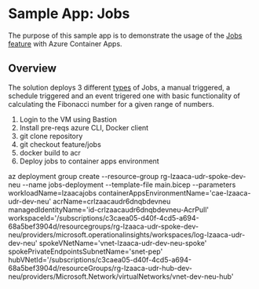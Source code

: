 # Sample App: Jobs

The purpose of this sample app is to demonstrate the usage of the [Jobs feature](https://learn.microsoft.com/en-us/azure/container-apps/jobs?tabs=azure-cli) with Azure Container Apps.

## Overview

The solution deploys 3 different [types](https://learn.microsoft.com/en-us/azure/container-apps/jobs?tabs=azure-cli#job-trigger-types) of Jobs, a manual triggered, a schedule triggered and an event trigered one with basic functionality of calculating the Fibonacci number for a given range of numbers.

1. Login to the VM using Bastion
2. Install pre-reqs azure CLI, Docker client
3. git clone repository
4. git checkout feature/jobs
4. docker build to acr
5. Deploy jobs to container apps environment

az deployment group create --resource-group rg-lzaaca-udr-spoke-dev-neu --name jobs-deployment --template-file main.bicep --parameters workloadName=lzaacajobs containerAppsEnvironmentName='cae-lzaaca-udr-dev-neu' acrName=crlzaacaudr6dnqbdevneu managedIdentityName='id-crlzaacaudr6dnqbdevneu-AcrPull' workspaceId='/subscriptions/c3caea05-d40f-4cd5-a694-68a5bef3904d/resourcegroups/rg-lzaaca-udr-spoke-dev-neu/providers/microsoft.operationalinsights/workspaces/log-lzaaca-udr-dev-neu' spokeVNetName='vnet-lzaaca-udr-dev-neu-spoke' spokePrivateEndpointsSubnetName='snet-pep' hubVNetId='/subscriptions/c3caea05-d40f-4cd5-a694-68a5bef3904d/resourceGroups/rg-lzaaca-udr-hub-dev-neu/providers/Microsoft.Network/virtualNetworks/vnet-dev-neu-hub'